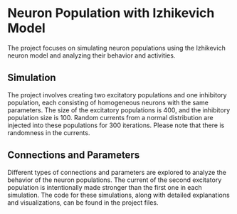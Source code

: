 # Neuron Population with Izhikevich Model

The project focuses on simulating neuron populations using the Izhikevich neuron model and analyzing their behavior and activities.

## Simulation
The project involves creating two excitatory populations and one inhibitory population, each consisting of homogeneous neurons with the same parameters. The size of the excitatory populations is 400, and the inhibitory population size is 100. Random currents from a normal distribution are injected into these populations for 300 iterations. Please note that there is randomness in the currents.

## Connections and Parameters
Different types of connections and parameters are explored to analyze the behavior of the neuron populations. The current of the second excitatory population is intentionally made stronger than the first one in each simulation.
The code for these simulations, along with detailed explanations and visualizations, can be found in the project files.
